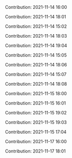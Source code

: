 Contribution: 2021-11-14 16:00

Contribution: 2021-11-14 18:01

Contribution: 2021-11-14 15:02

Contribution: 2021-11-14 18:03

Contribution: 2021-11-14 19:04

Contribution: 2021-11-14 15:05

Contribution: 2021-11-14 18:06

Contribution: 2021-11-14 15:07

Contribution: 2021-11-14 18:08

Contribution: 2021-11-15 18:00

Contribution: 2021-11-15 16:01

Contribution: 2021-11-15 19:02

Contribution: 2021-11-15 19:03

Contribution: 2021-11-15 17:04

Contribution: 2021-11-17 16:00

Contribution: 2021-11-17 18:01

